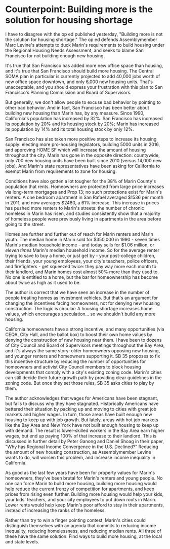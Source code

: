 # Counterpoint: Building more is the solution for housing shortage

I have to disagree with the op ed published yesterday, "Building more is not the
solution for housing shortage." The op ed defends Assemblymember Marc Levine's
attempts to duck Marin's requirements to build housing under the Regional
Housing Needs Assessment, and seeks to blame San Francisco for not building
enough new housing.

It's true that San Francisco has added more new office space than housing, and
it's true that San Francisco should build more housing. The Central SOMA plan in
particular is currently projected to add 40,000 jobs worth of new office space
downtown, and only 6,000 new housing units. That's unacceptable, and you should
express your frustration with this plan to San Francisco's Planning Commission
and Board of Supervisors.

But generally, we don't allow people to excuse bad behavior by pointing to other
bad behavior. And in fact, San Francisco has been better about building new
housing than Marin has, by any measure. Since 1990, California's population has
increased by 32%. San Francisco has increased its population by 20% and its
housing stock by 20%; Marin has increased its population by 14% and its total
housing stock by only 12%.

San Francisco has also taken more positive steps to increase its housing
supply: electing more pro-housing legislators, building 5000 units in 2016,
and approving HOME SF which will increase the amount of housing throughout
the city. Marin has gone in the opposite direction: countywide, only 700 new
housing units have been built since 2010 (versus 14,000 new jobs). And Marin's
state representatives have been asking for California to exempt Marin from
requirements to zone for housing.

Conditions have also gotten a lot tougher for the 38% of Marin County's
population that rents. Homeowners are protected from large price increases via
long-term mortgages and Prop 13; no such protections exist for Marin's renters.
A one bedroom apartment in San Rafael averaged $1536 per month in 2011, and now
averages $2480, a 61% increase. This increase in prices has pushed more renters
to Marin's streets: the number of chronic homeless in Marin has risen, and
studies consistently show that a majority of homeless people were previously
living in apartments in the area before going to the street.

Homes are further and further out of reach for Marin renters and Marin youth.
The median home in Marin sold for $350,000 in 1990 - seven times Marin's
median household income - and today sells for $1.06 million, or *eleven times*
Marin's median household income. So for the average renter trying to save to
buy a home, or just get by - your post-college children, their friends, your
young employees, your city's teachers, police officers, and firefighters - get
squeezed twice: they pay way more each month to their landlord, and Marin homes
cost almost 50% more than they used to. No one is entitled to a home, but the
bar for homeownership has become about twice as high as it used to be.

The author is correct that we have seen an increase in the number of people
treating homes as investment vehicles. But that's an argument for changing the
incentives facing homeowners, not for denying new housing construction. The
logic is circular: A housing shortage increases home values, which encourages
speculation... so we shouldn't build any more housing.

California homeowners have a strong incentive, and many opportunities (via CEQA,
City Hall, and the ballot box) to boost their own home values by denying the
construction of new housing near them. I have been to dozens of City Council and
Board of Supervisors meetings throughout the Bay Area, and it's always the same
story: older homeowners opposing new housing, and younger renters and homeowners
supporting it. SB 35 proposes to fix this incentive structure by reducing the
number of opportunities for homeowners and activist City Council members to
block housing developments that comply with a city's existing zoning code.
Marin's cities can still decide their future growth path by providing clear
guidelines in the zoning code. But once they set those rules, SB 35 asks cities
to play by them.

The author acknowledges that wages for Americans have been stagnant, but fails
to discuss why they have stagnated. Historically Americans have bettered
their situation by packing up and moving to cities with great job markets and
higher wages. In turn, those areas have built enough new housing to keep up
with job growth. But lately, areas with hot job markets like the Bay Area and
New York have not built enough housing to keep up with demand. The result is
lower-skilled workers in the Bay Area earn higher wages, but end up paying 100%
of that increase to their landlord. This is discussed in further detail by Peter
Ganong and Daniel Shoag in their paper, "Why has Regional Income Convergence
in the U.S. Declined?" Reducing the amount of new housing construction, as
Assemblymember Levine wants to do, will worsen this problem, and increase income
inequality in California.

As good as the last few years have been for property values for Marin's
homeowners, they've been brutal for Marin's renters and young people. No one
can force Marin to build more housing, building more housing would help reduce
the current frenzy of competition for apartments, and keep prices from rising
even further. Building more housing would help your kids, your kids' teachers,
and your city employees to put down roots in Marin. Lower rents would help keep
Marin's poor afford to stay in their apartments, instead of increasing the ranks
of the homeless.

Rather than try to win a finger pointing contest, Marin's cities could
distinguish themselves with an agenda that commits to reducing income
inequality, reducing homelessness, and reducing median rents. All three of these
have the same solution: Find ways to build more housing, at the local and state
levels.

